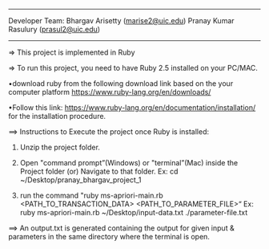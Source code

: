 ******************************************
Developer Team:
  Bhargav Arisetty      (marise2@uic.edu)
  Pranay Kumar Rasulury (prasul2@uic.edu)
******************************************

=> This project is implemented in Ruby

=> To run this project, you need to have Ruby 2.5 installed on your PC/MAC.

•download ruby from the following download link based on the your computer platform
 https://www.ruby-lang.org/en/downloads/

•Follow this link: https://www.ruby-lang.org/en/documentation/installation/ for the installation procedure.


==> Instructions to Execute the project once Ruby is installed:

1. Unzip the project folder.

2. Open "command prompt”(Windows) or "terminal”(Mac) inside the Project folder (or) Navigate to that folder.
   Ex: cd ~/Desktop/pranay_bhargav_project_1

3. run the command "ruby ms-apriori-main.rb <PATH_TO_TRANSACTION_DATA> <PATH_TO_PARAMETER_FILE>“
   Ex: ruby ms-apriori-main.rb ~/Desktop/input-data.txt ./parameter-file.txt


==> An output.txt is generated containing the output for given input & parameters in the same directory where the terminal is open.
